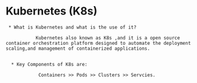 # Kubernetes (K8s)

     * What is Kubernetes and what is the use of it?

               Kubernetes also known as K8s ,and it is a open source container orchestration platform designed to automate the deployment                   scaling,and management of containerized applications.


      * Key Components of K8s are:

                Containers >> Pods >> Clusters >> Servcies.
                
                
